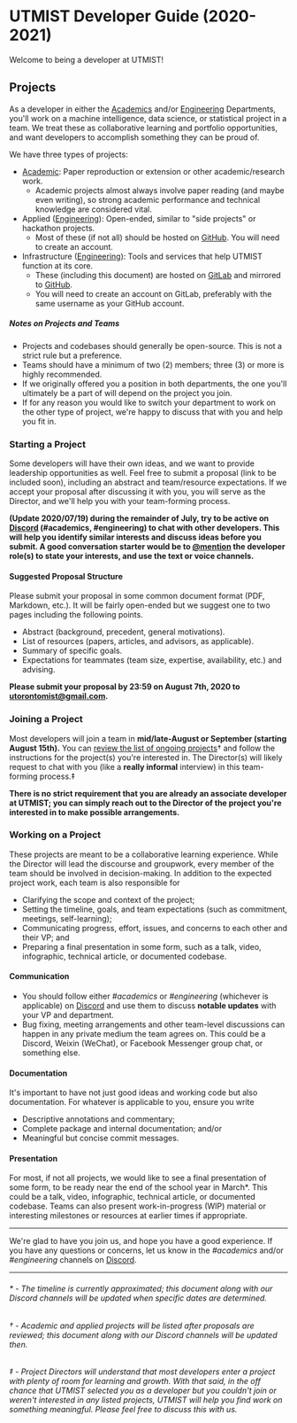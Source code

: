# UTMIST Developer Guide (2020-2021)

Welcome to being a developer at UTMIST!

## Projects

As a developer in either the [Academics](https://utmist.gitlab.io/team/academics) and/or [Engineering](https://utmist.gitlab.io/team/engineering) Departments, you'll work on a machine intelligence, data science, or statistical project in a team. We treat these as collaborative learning and portfolio opportunities, and want developers to accomplish something they can be proud of.

We have three types of projects:

- [Academic](https://utmist.gitlab.io/team/academics): Paper reproduction or extension or other academic/research work.
  - Academic projects almost always involve paper reading (and maybe even writing), so strong academic performance and technical knowledge are considered vital.
- Applied ([Engineering](https://utmist.gitlab.io/team/engineering)): Open-ended, similar to "side projects" or hackathon projects.
  - Most of these (if not all) should be hosted on [GitHub](https://github.com/utmist). You will need to create an account.
- Infrastructure ([Engineering](https://utmist.gitlab.io/team/engineering)): Tools and services that help UTMIST function at its core.
  - These (including this document) are hosted on [GitLab](https://gitlab.com/utmist) and mirrored to [GitHub](https://github.com/utmist).
  - You will need to create an account on GitLab, preferably with the same username as your GitHub account.

##### Notes on Projects and Teams

- Projects and codebases should generally be open-source. This is not a strict rule but a preference.
- Teams should have a minimum of two (2) members; three (3) or more is highly recommended.
- If we originally offered you a position in both departments, the one you'll ultimately be a part of will depend on the project you join.
- If for any reason you would like to switch your department to work on the other type of project, we're happy to discuss that with you and help you fit in.

### Starting a Project

Some developers will have their own ideas, and we want to provide leadership opportunities as well. Feel free to submit a proposal (link to be included soon), including an abstract and team/resource expectations. If we accept your proposal after discussing it with you, you will serve as the Director, and we'll help you with your team-forming process.

**(Update 2020/07/19) during the remainder of July, try to be active on [Discord](https://discord.gg/88mSPw8) (#academics, #engineering) to chat with other developers. This will help you identify similar interests and discuss ideas before you submit. A good conversation starter would be to [@mention](https://discordia.me/en/mentions) the developer role(s) to state your interests, and use the text or voice channels.**

#### Suggested Proposal Structure

Please submit your proposal in some common document format (PDF, Markdown, etc.). It will be fairly open-ended but we suggest one to two pages including the following points.

- Abstract (background, precedent, general motivations).
- List of resources (papers, articles, and advisors, as applicable).
- Summary of specific goals.
- Expectations for teammates (team size, expertise, availability, etc.) and advising.

**Please submit your proposal by 23:59 on August 7th, 2020 to [utorontomist@gmail.com](mailto:utorontomist@gmail.com).**

### Joining a Project

Most developers will join a team in **mid/late-August or September (starting August 15th).** You can [review the list of ongoing projects](https://utmist.gitlab.io/projects)† and follow the instructions for the project(s) you're interested in. The Director(s) will likely request to chat with you (like a **really informal** interview) in this team-forming process.‡

**There is no strict requirement that you are already an associate developer at UTMIST; you can simply reach out to the Director of the project you're interested in to make possible arrangements.**

### Working on a Project

These projects are meant to be a collaborative learning experience. While the Director will lead the discourse and groupwork, every member of the team should be involved in decision-making. In addition to the expected project work, each team is also responsible for

- Clarifying the scope and context of the project;
- Setting the timeline, goals, and team expectations (such as commitment, meetings, self-learning);
- Communicating progress, effort, issues, and concerns to each other and their VP; and
- Preparing a final presentation in some form, such as a talk, video, infographic, technical article, or documented codebase.

#### Communication

- You should follow either _#academics_ or _#engineering_ (whichever is applicable) on [Discord](https://discord.gg/88mSPw8) and use them to discuss **notable updates** with your VP and department.
- Bug fixing, meeting arrangements and other team-level discussions can happen in any private medium the team agrees on. This could be a Discord, Weixin (WeChat), or Facebook Messenger group chat, or something else.

#### Documentation

It's important to have not just good ideas and working code but also documentation. For whatever is applicable to you, ensure you write

- Descriptive annotations and commentary;
- Complete package and internal documentation; and/or
- Meaningful but concise commit messages.

#### Presentation

For most, if not all projects, we would like to see a final presentation of some form, to be ready near the end of the school year in March\*. This could be a talk, video, infographic, technical article, or documented codebase. Teams can also present work-in-progress (WIP) material or interesting milestones or resources at earlier times if appropriate.

---

We're glad to have you join us, and hope you have a good experience. If you have any questions or concerns, let us know in the _#academics_ and/or _#engineering_ channels on [Discord](https://discord.gg/88mSPw8).

---

###### \* - The timeline is currently approximated; this document along with our Discord channels will be updated when specific dates are determined.

###### † - Academic and applied projects will be listed after proposals are reviewed; this document along with our Discord channels will be updated then.

###### ‡ - Project Directors will understand that most developers enter a project with plenty of room for learning and growth. With that said, in the off chance that UTMIST selected you as a developer but you couldn't join or weren't interested in any listed projects, UTMIST will help you find work on something meaningful. Please feel free to discuss this with us.
